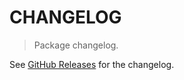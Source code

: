 # CHANGELOG

> Package changelog.

See [GitHub Releases](https://github.com/stdlib-js/array-base-mskbinary2d/releases) for the changelog.